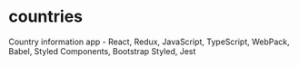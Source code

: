# countries
Country information app - React, Redux, JavaScript, TypeScript, WebPack, Babel, Styled Components, Bootstrap Styled, Jest
